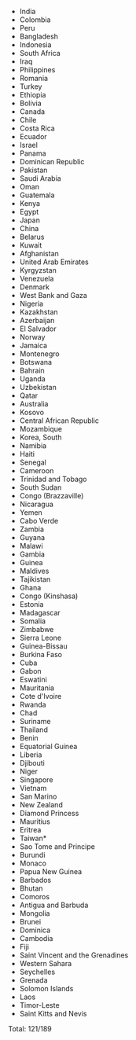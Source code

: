 * India
* Colombia
* Peru
* Bangladesh
* Indonesia
* South Africa
* Iraq
* Philippines
* Romania
* Turkey
* Ethiopia
* Bolivia
* Canada
* Chile
* Costa Rica
* Ecuador
* Israel
* Panama
* Dominican Republic
* Pakistan
* Saudi Arabia
* Oman
* Guatemala
* Kenya
* Egypt
* Japan
* China
* Belarus
* Kuwait
* Afghanistan
* United Arab Emirates
* Kyrgyzstan
* Venezuela
* Denmark
* West Bank and Gaza
* Nigeria
* Kazakhstan
* Azerbaijan
* El Salvador
* Norway
* Jamaica
* Montenegro
* Botswana
* Bahrain
* Uganda
* Uzbekistan
* Qatar
* Australia
* Kosovo
* Central African Republic
* Mozambique
* Korea, South
* Namibia
* Haiti
* Senegal
* Cameroon
* Trinidad and Tobago
* South Sudan
* Congo (Brazzaville)
* Nicaragua
* Yemen
* Cabo Verde
* Zambia
* Guyana
* Malawi
* Gambia
* Guinea
* Maldives
* Tajikistan
* Ghana
* Congo (Kinshasa)
* Estonia
* Madagascar
* Somalia
* Zimbabwe
* Sierra Leone
* Guinea-Bissau
* Burkina Faso
* Cuba
* Gabon
* Eswatini
* Mauritania
* Cote d'Ivoire
* Rwanda
* Chad
* Suriname
* Thailand
* Benin
* Equatorial Guinea
* Liberia
* Djibouti
* Niger
* Singapore
* Vietnam
* San Marino
* New Zealand
* Diamond Princess
* Mauritius
* Eritrea
* Taiwan*
* Sao Tome and Principe
* Burundi
* Monaco
* Papua New Guinea
* Barbados
* Bhutan
* Comoros
* Antigua and Barbuda
* Mongolia
* Brunei
* Dominica
* Cambodia
* Fiji
* Saint Vincent and the Grenadines
* Western Sahara
* Seychelles
* Grenada
* Solomon Islands
* Laos
* Timor-Leste
* Saint Kitts and Nevis

Total: 121/189